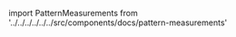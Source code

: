 
import PatternMeasurements from '../../../../../../src/components/docs/pattern-measurements'

<PatternMeasurements pattern='brian' />

